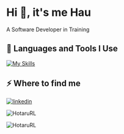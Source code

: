 <html>
<h1>Hi 👋, it's me Hau</h1>
<p>A Software Developer in Training</p>
<h2>🚀 Languages and Tools I Use</h2>
</html>

[![My Skills](https://skillicons.dev/icons?i=java,idea,github,git,html,css,py,md,ai,ps,pr)](https://skillicons.dev)

<html>
<h2>⚡️ Where to find me</h2>
<p><a target="_blank" href="https://www.linkedin.com/in/hau-luc" style="display: inline-block;"><img src="https://img.shields.io/badge/linkedin-logo?style=for-the-badge&logo=linkedin&logoColor=white&color=%230a77b6" alt="linkedin" /></a></p>
<p><img align="center" src="https://github-readme-streak-stats.herokuapp.com/?user=HotaruRL&" alt="HotaruRL" /></p>
<p><img src="https://github-readme-stats.vercel.app/api/top-langs?username=HotaruRL&show_icons=true&locale=en&layout=compact" alt="HotaruRL" /></p>
</html>

